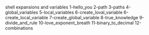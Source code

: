 shell expansions and variables
1-hello_you
2-path
3-paths
4-global_variables
5-local_variables
6-create_loval_variable
6-create_local_variable
7-create_global_variable
8-true_knowledge
9-divide_and_rule
10-love_exponent_breath
11-binary_to_decimal
12-combinations
